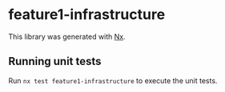 # feature1-infrastructure

This library was generated with [Nx](https://nx.dev).

## Running unit tests

Run `nx test feature1-infrastructure` to execute the unit tests.
